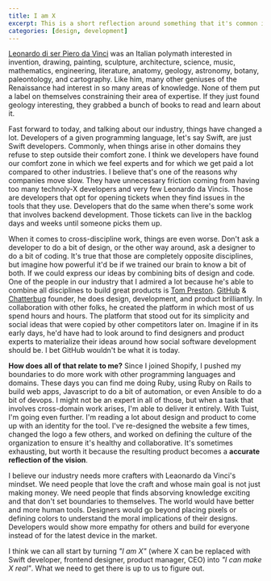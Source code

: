 ```yaml
---
title: I am X
excerpt: This is a short reflection around something that it's common in our industry, professionals labelling themselves and limiting their area of influence.
categories: [design, development]
---
```


[Leonardo di ser Piero da Vinci](https://en.wikipedia.org/wiki/Leonardo_da_Vinci) was an Italian polymath interested in invention, drawing, painting, sculpture, architecture, science, music, mathematics, engineering, literature, anatomy, geology, astronomy, botany, paleontology, and cartography. Like him, many other geniuses of the Renaissance had interest in so many areas of knowledge. None of them put a label on themselves constraining their area of expertise. If they just found geology interesting, they grabbed a bunch of books to read and learn about it.

Fast forward to today,
and talking about our industry,
things have changed a lot.
Developers of a given programming language,
let's say Swift,
are just Swift developers.
Commonly,
when things arise in other domains they refuse to step outside their comfort zone.
I think we developers have found our comfort zone in which we feel experts and for which we get paid a lot compared to other industries.
I believe that's one of the reasons why companies move slow.
They have unnecessary friction coming from having too many technoly-X developers and very few Leonardo da Vincis.
Those are developers that opt for opening tickets when they find issues in the tools that they use.
Developers that do the same when there's some work that involves backend development.
Those tickets can live in the backlog days and weeks until someone picks them up.

When it comes to cross-discipline work, things are even worse.
Don't ask a developer to do a bit of design, or the other way around, ask a designer to do a bit of coding.
It's true that those are completely opposite disciplines,
but imagine how powerful it'd be if we trained our brain to know a bit of both.
If we could express our ideas by combining bits of design and code.
One of the people in our industry that I admired a lot because he's able to combine all disciplines to build great products is [Tom Preston](https://tom.preston-werner.com/).
[GitHub](https://github.com) & [Chatterbug](https://chatterbug.com) founder,
he does design, development, and product brilliantly.
In collaboration with other folks,
he created the platform in which most of us spend hours and hours.
The platform that stood out for its simplicity and social ideas that were copied by other competitors later on. Imagine if in its early days,
he'd have had to look around to find designers and product experts to materialize their ideas around how social software development should be. I bet GitHub wouldn't be what it is today.

**How does all of that relate to me?**
Since I joined Shopify,
I pushed my boundaries to do more work with other programming languages and domains.
These days you can find me doing Ruby,
using Ruby on Rails to build web apps,
Javascript to do a bit of automation,
or even Ansible to do a bit of devops.
I might not be an expert in all of those,
but when a task that involves cross-domain work arises, I'm able to deliver it entirely.
With Tuist,
I'm going even further.
I'm reading a lot about design and product to come up with an identity for the tool.
I've re-designed the website a few times,
changed the logo a few others,
and worked on defining the culture of the organization to ensure it's healthy and collaborative.
It's sometimes exhausting, but worth it because the resulting product becomes a **accurate reflection of the vision**.

I believe our industry needs more crafters with Leaonardo da Vinci's mindset.
We need people that love the craft and whose main goal is not just making money.
We need people that finds absorving knowledge exciting and that don't set boundaries to themselves.
The world would have better and more human tools.
Designers would go beyond placing pixels or defining colors to understand the moral implications of their designs.
Developers would show more empathy for others and build for everyone instead of for the latest device in the market.

I think we can all start by turning _"I am X"_ (where X can be replaced with Swift developer, frontend designer, product manager, CEO) into _"I can make X real"_. What we need to get there is up to us to figure out.
